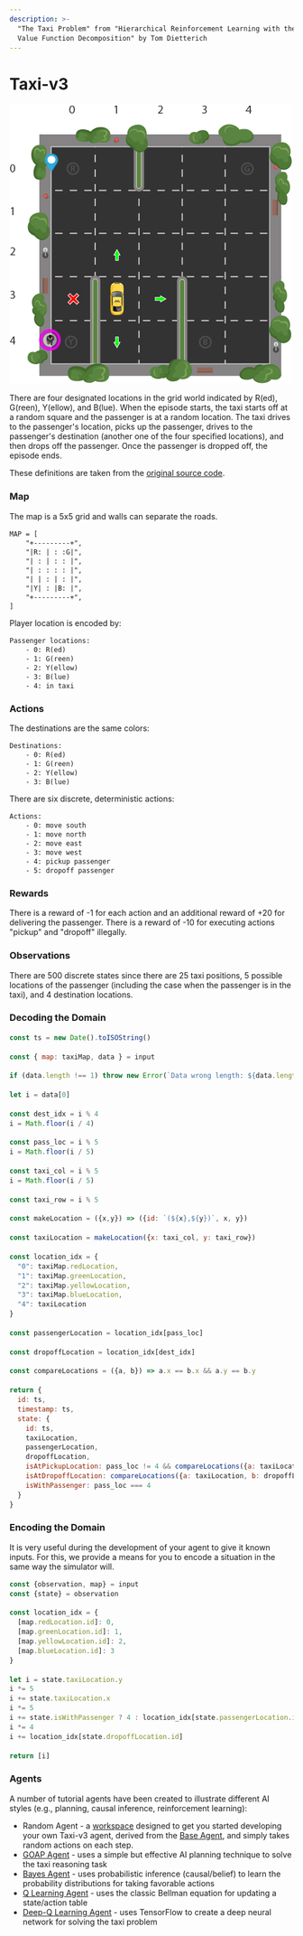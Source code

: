 ```yaml
---
description: >-
  "The Taxi Problem" from "Hierarchical Reinforcement Learning with the MAXQ
  Value Function Decomposition" by Tom Dietterich
---
```


# Taxi-v3

![You must pickup and drop-off a passenger \(actual map may vary\)](../../../../../.gitbook/assets/taxi.png)

There are four designated locations in the grid world indicated by R\(ed\), G\(reen\), Y\(ellow\), and B\(lue\). When the episode starts, the taxi starts off at a random square and the passenger is at a random location. The taxi drives to the passenger's location, picks up the passenger, drives to the passenger's destination \(another one of the four specified locations\), and then drops off the passenger. Once the passenger is dropped off, the episode ends.

These definitions are taken from the [original source code](https://github.com/openai/gym/blob/master/gym/envs/toy_text/taxi.py).

### Map

The map is a 5x5 grid and walls can separate the roads.  

```text
MAP = [
    "+---------+",
    "|R: | : :G|",
    "| : | : : |",
    "| : : : : |",
    "| | : | : |",
    "|Y| : |B: |",
    "+---------+",
]
```

Player location is encoded by:

```text
Passenger locations:
    - 0: R(ed)
    - 1: G(reen)
    - 2: Y(ellow)
    - 3: B(lue)
    - 4: in taxi
```

### Actions

The destinations are the same colors:

```text
Destinations:
    - 0: R(ed)
    - 1: G(reen)
    - 2: Y(ellow)
    - 3: B(lue)
```

There are six discrete, deterministic actions:

```text
Actions:
    - 0: move south
    - 1: move north
    - 2: move east 
    - 3: move west 
    - 4: pickup passenger
    - 5: dropoff passenger
```

### Rewards

There is a reward of -1 for each action and an additional reward of +20 for delivering the passenger. There is a reward of -10 for executing actions "pickup" and "dropoff" illegally.

### Observations

There are 500 discrete states since there are 25 taxi positions, 5 possible locations of the passenger \(including the case when the passenger is in the taxi\), and 4 destination locations.

### Decoding the Domain

```javascript
const ts = new Date().toISOString()

const { map: taxiMap, data } = input

if (data.length !== 1) throw new Error(`Data wrong length: ${data.length} (expecting 1)`)

let i = data[0]

const dest_idx = i % 4
i = Math.floor(i / 4)

const pass_loc = i % 5
i = Math.floor(i / 5)

const taxi_col = i % 5
i = Math.floor(i / 5)

const taxi_row = i % 5
  
const makeLocation = ({x,y}) => ({id: `(${x},${y})`, x, y})

const taxiLocation = makeLocation({x: taxi_col, y: taxi_row})

const location_idx = {
  "0": taxiMap.redLocation,
  "1": taxiMap.greenLocation,
  "2": taxiMap.yellowLocation,
  "3": taxiMap.blueLocation,
  "4": taxiLocation
}

const passengerLocation = location_idx[pass_loc]

const dropoffLocation = location_idx[dest_idx]

const compareLocations = ({a, b}) => a.x == b.x && a.y == b.y

return {
  id: ts,
  timestamp: ts,
  state: {
    id: ts,
    taxiLocation,
    passengerLocation,
    dropoffLocation,
    isAtPickupLocation: pass_loc != 4 && compareLocations({a: taxiLocation, b: passengerLocation}),
    isAtDropoffLocation: compareLocations({a: taxiLocation, b: dropoffLocation}),
    isWithPassenger: pass_loc === 4
  }
}
```

### Encoding the Domain

It is very useful during the development of your agent to give it known inputs.  For this, we provide a means for you to encode a situation in the same way the simulator will.

```javascript
const {observation, map} = input
const {state} = observation

const location_idx = {
  [map.redLocation.id]: 0,
  [map.greenLocation.id]: 1,
  [map.yellowLocation.id]: 2,
  [map.blueLocation.id]: 3
}

let i = state.taxiLocation.y
i *= 5
i += state.taxiLocation.x
i *= 5
i += state.isWithPassenger ? 4 : location_idx[state.passengerLocation.id]
i *= 4
i += location_idx[state.dropoffLocation.id]

return [i]
```

### Agents

A number of tutorial agents have been created to illustrate different AI styles \(e.g., planning, causal inference, reinforcement learning\):

* Random Agent - a [workspace](https://lastknowngood.knowledge.maana.io/workspace/46661294-c682-4cbd-8e05-78e1db2a1229) designed to get you started developing your own Taxi-v3 agent, derived from the [Base Agent](../../agents/base-agent.md), and simply takes random actions on each step.
* [GOAP Agent](../../../../../training/advanced/inference/logical-inference-and-ai-planning.md) - uses a simple but effective AI planning technique to solve the taxi reasoning task
* [Bayes Agent](../../../../../training/advanced/inference/probabilistic-inference-and-causal-networks.md) - uses probabilistic inference \(causal/belief\) to learn the probability distributions for taking favorable actions
* [Q Learning Agent](../../../../../training/advanced/learning/reinforcement-learning-q-learning-with-open-ai-taxi.md) - uses the classic Bellman equation for updating a state/action table
* [Deep-Q Learning Agent](../../../../../training/advanced/learning/reinforcement-learning-deep-q-network-dqn-with-open-ai-taxi.md) - uses TensorFlow to create a deep neural network for solving the taxi problem



